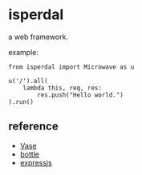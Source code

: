 isperdal
========

a web framework.

example:

    from isperdal import Microwave as u

    u('/').all(
        lambda this, req, res:
            res.push("Hello world.")
    ).run()

reference
---------

* [Vase](https://github.com/vkryachko/Vase)
* [bottle](https://github.com/bottlepy/bottle)
* [expressjs](https://github.com/strongloop/express)
